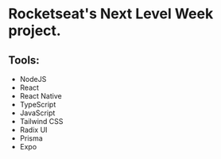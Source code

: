 # Rocketseat's Next Level Week project.

## Tools:

 - NodeJS
 - React
 - React Native
 - TypeScript
 - JavaScript
 - Tailwind CSS
 - Radix UI
 - Prisma
 - Expo
